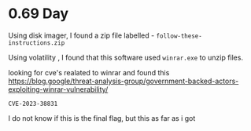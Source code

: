 # 0.69 Day

Using disk imager, I found a zip file labelled - `follow-these-instructions.zip`

Using volatility , I found that this software used `winrar.exe` to unzip files.

looking for cve's realated to winrar and found this https://blog.google/threat-analysis-group/government-backed-actors-exploiting-winrar-vulnerability/

`CVE-2023-38831`

I do not know if this is the final flag, but this as far as i got

